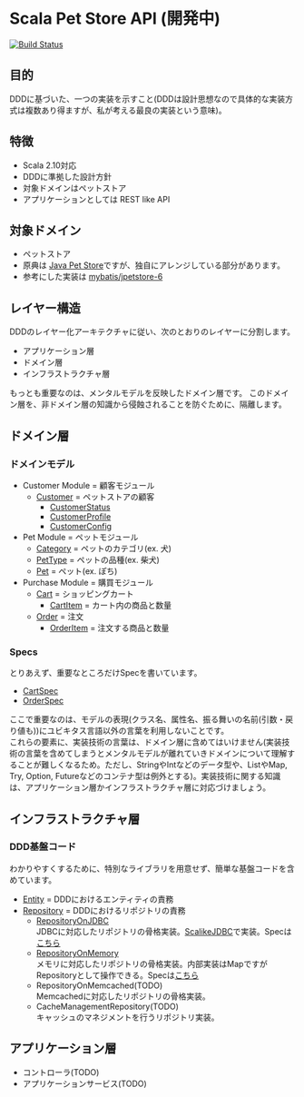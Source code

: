 # Scala Pet Store API (開発中)

[![Build Status](https://travis-ci.org/j5ik2o/spetstore.png?branch=master)](https://travis-ci.org/j5ik2o/spetstore)

## 目的
DDDに基づいた、一つの実装を示すこと(DDDは設計思想なので具体的な実装方式は複数あり得ますが、私が考える最良の実装という意味)。

## 特徴
- Scala 2.10対応
- DDDに準拠した設計方針
- 対象ドメインはペットストア
- アプリケーションとしては REST like API

## 対象ドメイン
- ペットストア
- 原典は [Java Pet Store](http://www.oracle.com/technetwork/java/petstore1-3-1-02-139690.html)ですが、独自にアレンジしている部分があります。
- 参考にした実装は [mybatis/jpetstore-6](https://github.com/mybatis/jpetstore-6)

## レイヤー構造
DDDのレイヤー化アーキテクチャに従い、次のとおりのレイヤーに分割します。

- アプリケーション層
- ドメイン層
- インフラストラクチャ層

もっとも重要なのは、メンタルモデルを反映したドメイン層です。
このドメイン層を、非ドメイン層の知識から侵蝕されることを防ぐために、隔離します。

## ドメイン層

### ドメインモデル
- Customer Module = 顧客モジュール
    - [Customer](https://github.com/j5ik2o/spetstore/blob/master/src/main/scala/com/github/j5ik2o/spetstore/domain/customer/Customer.scala) = ペットストアの顧客
        - [CustomerStatus](https://github.com/j5ik2o/spetstore/blob/master/src/main/scala/com/github/j5ik2o/spetstore/domain/customer/CustomerStatus.scala)
        - [CustomerProfile](https://github.com/j5ik2o/spetstore/blob/master/src/main/scala/com/github/j5ik2o/spetstore/domain/customer/CustomerProfile.scala)
        - [CustomerConfig](https://github.com/j5ik2o/spetstore/blob/master/src/main/scala/com/github/j5ik2o/spetstore/domain/customer/CustomerConfig.scala)
- Pet Module = ペットモジュール
    - [Category](https://github.com/j5ik2o/spetstore/blob/master/src/main/scala/com/github/j5ik2o/spetstore/domain/pet/Category.scala) = ペットのカテゴリ(ex. 犬)
    - [PetType](https://github.com/j5ik2o/spetstore/blob/master/src/main/scala/com/github/j5ik2o/spetstore/domain/pet/PetType.scala) = ペットの品種(ex. 柴犬)
    - [Pet](https://github.com/j5ik2o/spetstore/blob/master/src/main/scala/com/github/j5ik2o/spetstore/domain/pet/Pet.scala) = ペット(ex. ぽち)
- Purchase Module = 購買モジュール
    - [Cart](https://github.com/j5ik2o/spetstore/blob/master/src/main/scala/com/github/j5ik2o/spetstore/domain/purchase/Cart.scala) = ショッピングカート
        - [CartItem](https://github.com/j5ik2o/spetstore/blob/master/src/main/scala/com/github/j5ik2o/spetstore/domain/purchase/CartItem.scala) = カート内の商品と数量
    - [Order](https://github.com/j5ik2o/spetstore/blob/master/src/main/scala/com/github/j5ik2o/spetstore/domain/purchase/Order.scala) = 注文
        - [OrderItem](https://github.com/j5ik2o/spetstore/blob/master/src/main/scala/com/github/j5ik2o/spetstore/domain/purchase/OrderItem.scala) = 注文する商品と数量

### Specs
とりあえず、重要なところだけSpecを書いています。
- [CartSpec](https://github.com/j5ik2o/spetstore/blob/master/src/test/scala/com/github/j5ik2o/spetstore/domain/purchase/CartSpec.scala)
- [OrderSpec](https://github.com/j5ik2o/spetstore/blob/master/src/test/scala/com/github/j5ik2o/spetstore/domain/purchase/OrderSpec.scala)

ここで重要なのは、モデルの表現(クラス名、属性名、振る舞いの名前(引数・戻り値も))にユビキタス言語以外の言葉を利用しないことです。  
これらの要素に、実装技術の言葉は、ドメイン層に含めてはいけません(実装技術の言葉を含めてしまうとメンタルモデルが離れていきドメインについて理解することが難しくなるため。ただし、StringやIntなどのデータ型や、ListやMap, Try, Option, Futureなどのコンテナ型は例外とする)。実装技術に関する知識は、アプリケーション層かインフラストラクチャ層に対応づけましょう。

## インフラストラクチャ層
### DDD基盤コード
わかりやすくするために、特別なライブラリを用意せず、簡単な基盤コードを含めています。
- [Entity](https://github.com/j5ik2o/spetstore/blob/master/src/main/scala/com/github/j5ik2o/spetstore/infrastructure/support/Entity.scala) = DDDにおけるエンティティの責務
- [Repository](https://github.com/j5ik2o/spetstore/blob/master/src/main/scala/com/github/j5ik2o/spetstore/infrastructure/support/Repository.scala) = DDDにおけるリポジトリの責務
    - [RepositoryOnJDBC](https://github.com/j5ik2o/spetstore/blob/master/src/main/scala/com/github/j5ik2o/spetstore/infrastructure/support/RepositoryOnJDBC.scala)  
    JDBCに対応したリポジトリの骨格実装。[ScalikeJDBC](http://scalikejdbc.org/)で実装。Specは[こちら](https://github.com/j5ik2o/spetstore/blob/master/src/test/scala/com/github/j5ik2o/spetstore/infrastructure/support/RepositoryOnJDBCSpec.scala)
    - [RepositoryOnMemory](https://github.com/j5ik2o/spetstore/blob/master/src/main/scala/com/github/j5ik2o/spetstore/infrastructure/support/RepositoryOnMemory.scala)  
    メモリに対応したリポジトリの骨格実装。内部実装はMapですがRepositoryとして操作できる。Specは[こちら](https://github.com/j5ik2o/spetstore/blob/master/src/test/scala/com/github/j5ik2o/spetstore/infrastructure/support/RepositoryOnMemorySpec.scala)
    - RepositoryOnMemcached(TODO)  
    Memcachedに対応したリポジトリの骨格実装。
    - CacheManagementRepository(TODO)  
    キャッシュのマネジメントを行うリポジトリ実装。

## アプリケーション層
- コントローラ(TODO)
- アプリケーションサービス(TODO)
